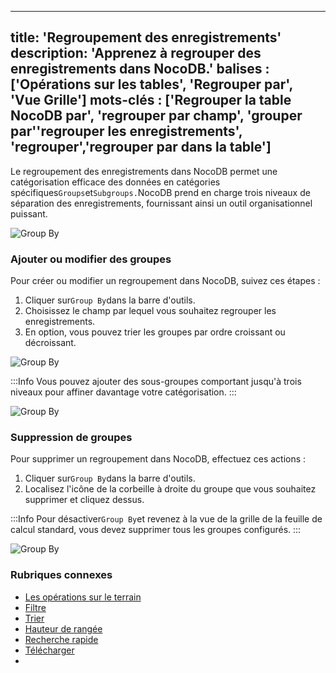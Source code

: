 ***

title: 'Regroupement des enregistrements'
description: 'Apprenez à regrouper des enregistrements dans NocoDB.'
balises : \['Opérations sur les tables', 'Regrouper par', 'Vue Grille']
mots-clés : \['Regrouper la table NocoDB par', 'regrouper par champ', 'grouper par''regrouper les enregistrements', 'regrouper','regrouper par dans la table']
--------------------------------------------------------------------------------------------------------------------------------------------------------------

Le regroupement des enregistrements dans NocoDB permet une catégorisation efficace des données en catégories spécifiques`Groups`et`Subgroups.`NocoDB prend en charge trois niveaux de séparation des enregistrements, fournissant ainsi un outil organisationnel puissant.

![Group By](/img/v2/table-operations/group-by-1.png)

### Ajouter ou modifier des groupes

Pour créer ou modifier un regroupement dans NocoDB, suivez ces étapes :

1. Cliquer sur`Group By`dans la barre d'outils.
2. Choisissez le champ par lequel vous souhaitez regrouper les enregistrements.
3. En option, vous pouvez trier les groupes par ordre croissant ou décroissant.

![Group By](/img/v2/table-operations/group-by-create.png)

:::Info
Vous pouvez ajouter des sous-groupes comportant jusqu'à trois niveaux pour affiner davantage votre catégorisation.
:::

![Group By](/img/v2/table-operations/group-by-nested.png)

### Suppression de groupes

Pour supprimer un regroupement dans NocoDB, effectuez ces actions :

1. Cliquer sur`Group By`dans la barre d'outils.
2. Localisez l'icône de la corbeille à droite du groupe que vous souhaitez supprimer et cliquez dessus.

:::Info
Pour désactiver`Group By`et revenez à la vue de la grille de la feuille de calcul standard, vous devez supprimer tous les groupes configurés.
:::

![Group By](/img/v2/table-operations/group-by-delete.png)

### Rubriques connexes

* [Les opérations sur le terrain](field-operations)
* [Filtre](filter)
* [Trier](sort)
* [Hauteur de rangée](row-height)
* [Recherche rapide](search)
* [Télécharger](download)
* 
